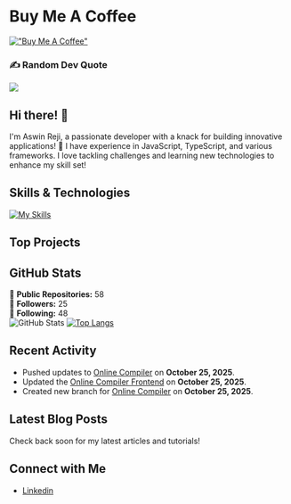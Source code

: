 # Buy Me A Coffee
[!["Buy Me A Coffee"](https://www.buymeacoffee.com/assets/img/custom_images/orange_img.png)](https://www.buymeacoffee.com/dev.aswinreji)

### ✍️ Random Dev Quote
![](https://quotes-github-readme.vercel.app/api?type=horizontal&theme=radical)

## Hi there! 👋

I'm Aswin Reji, a passionate developer with a knack for building innovative applications! 🚀
 I have experience in JavaScript, TypeScript, and various frameworks. I love tackling challenges and learning new technologies to enhance my skill set!

## Skills & Technologies

[![My Skills](https://skillicons.dev/icons?i=&perline=8)](https://skillicons.dev)

## Top Projects







## GitHub Stats
🔭 **Public Repositories:** 58  
👥 **Followers:** 25  
👤 **Following:** 48  
![GitHub Stats](https://github-readme-stats.vercel.app/api?username=dev-aswinreji&show_icons=true&hide_title=true&count_private=true&theme=radical)
[![Top Langs](https://github-readme-stats.vercel.app/api/top-langs/?username=dev-aswinreji&layout=compact&theme=dark)](https://github.com/anuraghazra/github-readme-stats)

## Recent Activity

- Pushed updates to [Online Compiler](https://github.com/dev-aswinreji/online-compiler) on **October 25, 2025**.
- Updated the [Online Compiler Frontend](https://github.com/dev-aswinreji/online-compiler-frontend) on **October 25, 2025**.
- Created new branch for [Online Compiler](https://github.com/dev-aswinreji/online-compiler) on **October 25, 2025**.

## Latest Blog Posts

Check back soon for my latest articles and tutorials!

## Connect with Me
- [Linkedin](https://linkedin.com/in/dev-aswireji)
